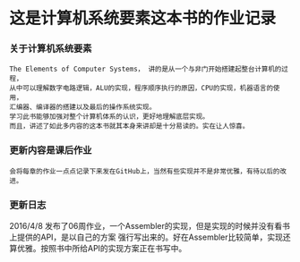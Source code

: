 # 这是计算机系统要素这本书的作业记录
###   关于计算机系统要素
	The Elements of Computer Systems， 讲的是从一个与非门开始搭建起整台计算机的过程，
	从中可以理解数字电路逻辑，ALU的实现，程序顺序执行的原因，CPU的实现，机器语言的使用，
	汇编器、编译器的搭建以及最后的操作系统实现。
	学习此书能够加强对整个计算机体系的认识，更好地理解底层实现。
	而且，讲述了如此多内容的这本书就其本身来讲却是十分易读的。实在让人惊喜。

###   更新内容是课后作业
	会将每章的作业一点点记录下来发在GitHub上，当然有些实现并不是非常优雅，有待以后的改进。

### 更新日志
2016/4/8
	发布了06周作业，一个Assembler的实现，但是实现的时候并没有看书上提供的API，是以自己的方案
	强行写出来的。好在Assembler比较简单，实现还算优雅。按照书中所给API的实现方案正在书写中。